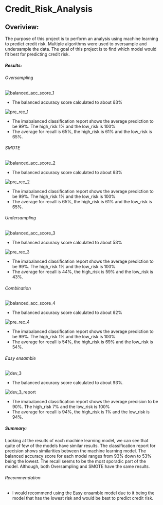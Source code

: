 # Credit_Risk_Analysis
## Overiview:

The purpose of this project is to perform an analysis using machine learning to predict credit risk. Multiple algorithms were used to oversample and undersample the data. The goal of this project is to find which model would fit best for predicting credit risk.
##### Results:

###### Oversampling
![balanced_acc_score_1](https://user-images.githubusercontent.com/90741799/151734406-90ebedd8-2bc4-430d-87ba-f1a016818bb0.PNG)

- The balanced accuracy score calculated to about 63%
 
![pre_rec_1](https://user-images.githubusercontent.com/90741799/151734424-3eb02d52-4878-4694-b67f-cb4beaa55612.PNG)

- The imabalanced classification report shows the average prediction to be 99%. The high_risk 1% and the low_risk is 100%
- The average for recall is 65%, the high_risk is 61% and the low_risk is 65%.

###### SMOTE
![balanced_acc_score_2](https://user-images.githubusercontent.com/90741799/151734766-d2fe73d1-1712-4d8c-a62b-43bcb7f2e38f.PNG)
- The balanced accuracy score calculated to about 63%

![pre_rec_2](https://user-images.githubusercontent.com/90741799/151734787-27e3218c-c204-40d6-8eac-f4de3727a587.PNG)
- The imabalanced classification report shows the average prediction to be 99%. The high_risk 1% and the low_risk is 100%
- The average for recall is 65%, the high_risk is 61% and the low_risk is 65%.


###### Undersampling
![balanced_acc_score_3](https://user-images.githubusercontent.com/90741799/151734829-4db22ab7-188d-49a3-86fa-52e593d57b58.PNG)

- The balanced accuracy score calculated to about 53%

![pre_rec_3](https://user-images.githubusercontent.com/90741799/151734841-d5f2cdd0-cf0b-441e-9e19-7dff2d6a271f.PNG)

- The imabalanced classification report shows the average prediction to be 99%. The high_risk 1% and the low_risk is 100%
- The average for recall is 44%, the high_risk is 59% and the low_risk is 43%.


###### Combination
![balanced_acc_score_4](https://user-images.githubusercontent.com/90741799/151735005-b866f171-47ef-4c21-9da7-e70fa6f788f6.PNG)

- The balanced accuracy score calculated to about 62%

![pre_rec_4](https://user-images.githubusercontent.com/90741799/151735022-e449bf96-53f3-4bdd-b94c-45d53885ac39.PNG)

- The imabalanced classification report shows the average prediction to be 99%. The high_risk 1% and the low_risk is 100%
- The average for recall is 54%, the high_risk is 69% and the low_risk is 54%.

###### Easy ensamble
![dev_3](https://user-images.githubusercontent.com/90741799/151736326-16513b3f-de51-4c08-a6f7-8a717d227b8e.PNG)

- The balanced accuracy score calculated to about 93%.

![dev_3_report](https://user-images.githubusercontent.com/90741799/151736340-2cd64293-3f97-4cd6-834b-00f505fe682c.PNG)

- The imabalanced classification report shows the average precision to be 90%. The high_risk 7% and the low_risk is 100%
- The average for recall is 94%, the high_risk is 1% and the low_risk is 94%.

##### Summary:
Looking at the results of each machine learning model, we can see that quite of few of the models have similar results. The classification report for precision shows similarities between the machine learning model. The balanced accuracy score for each model ranges from 93% down to 53% being the lowest. The recall seems to be the most sporadic part of the model. Although, both Oversampling and SMOTE have the same results.


###### Recommendation
- I would recommend using the Easy ensamble model due to it being the model that has the lowest risk and would be best to predict credit risk.
